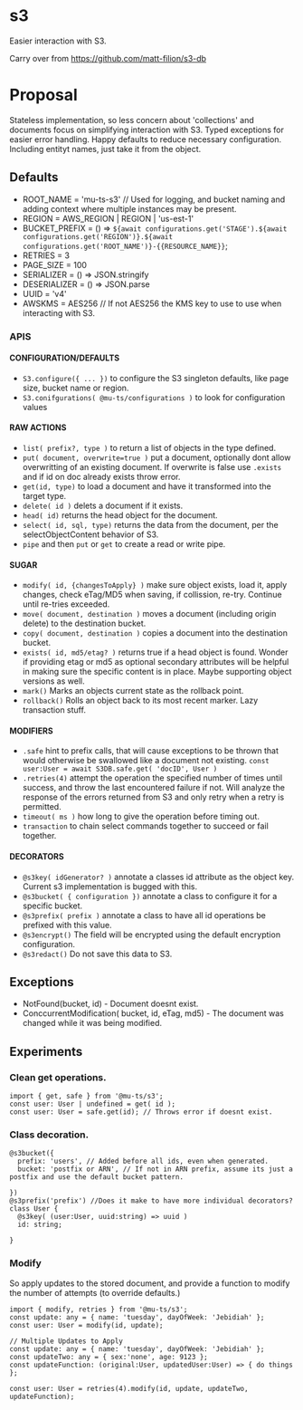# s3

Easier interaction with S3.

Carry over from https://github.com/matt-filion/s3-db

# Proposal

Stateless implementation, so less concern about 'collections' and documents focus on simplifying interaction with S3.
Typed exceptions for easier error handling.
Happy defaults to reduce necessary configuration. Including entityt names, just take it from the object.

## Defaults

* ROOT_NAME = 'mu-ts-s3' // Used for logging, and bucket naming and adding context where multiple instances may be present.
* REGION = AWS_REGION | REGION | 'us-est-1'
* BUCKET_PREFIX = () => `${await configurations.get('STAGE').${await configurations.get('REGION')}.${await configurations.get('ROOT_NAME')}-{{RESOURCE_NAME}}`;
* RETRIES = 3
* PAGE_SIZE = 100
* SERIALIZER = () => JSON.stringify
* DESERIALIZER = () => JSON.parse
* UUID = 'v4'
* AWSKMS = AES256 // If not AES256 the KMS key to use to use when interacting with S3.

### APIS

#### CONFIGURATION/DEFAULTS
* `S3.configure({ ... })` to configure the S3 singleton defaults, like page size, bucket name or region.
* `S3.conifgurations( @mu-ts/configurations )` to look for configuration values

#### RAW ACTIONS
* `list( prefix?, type )` to return a list of objects in the type defined.
* `put( document, overwrite=true )` put a document, optionally dont allow overwritting of an existing document. If overwrite is false use `.exists` and if id on doc already exists throw error.
* `get(id, type)` to load a document and have it transformed into the target type.
* `delete( id )` delets a document if it exists.
* `head( id)` returns the head object for the document.
* `select( id, sql, type)` returns the data from the document, per the selectObjectContent behavior of S3.
* `pipe` and then `put` or `get` to create a read or write pipe.

#### SUGAR
* `modify( id, {changesToApply} )` make sure object exists, load it, apply changes, check eTag/MD5 when saving, if collission, re-try. Continue until re-tries exceeded.
* `move( document, destination )` moves a document (including origin delete) to the destination bucket.
* `copy( document, destination )` copies a document into the destination bucket.
* `exists( id, md5/etag? )` returns true if a head object is found. Wonder if providing etag or md5 as optional secondary attributes will be helpful in making sure the specific content is in place. Maybe supporting object versions as well.
* `mark()` Marks an objects current state as the rollback point.
* `rollback()` Rolls an object back to its most recent marker. Lazy transaction stuff.

#### MODIFIERS
* `.safe` hint to prefix calls, that will cause exceptions to be thrown that would otherwise be swallowed like a document not existing. `const user:User = await S3DB.safe.get( 'docID', User )`
* `.retries(4)` attempt the operation the specified number of times until success, and throw the last encountered failure if not. Will analyze the response of the errors returned from S3 and only retry when a retry is permitted.
* `timeout( ms )` how long to give the operation before timing out.
* `transaction` to chain select commands together to succeed or fail together.

#### DECORATORS
* `@s3key( idGenerator? )` annotate a classes id attribute as the object key. Current s3 implementation is bugged with this.
* `@s3bucket( { configuration })` annotate a class to configure it for a specific bucket.
* `@s3prefix( prefix )` annotate a class to have all id operations be prefixed with this value.
* `@s3encrypt()` The field will be encrypted using the default encryption configuration.
* `@s3redact()` Do not save this data to S3.

## Exceptions

* NotFound(bucket, id) - Document doesnt exist.
* ConccurrentModification( bucket, id, eTag, md5) - The document was changed while it was being modified.
  
## Experiments

### Clean get operations.

```
import { get, safe } from '@mu-ts/s3';
const user: User | undefined = get( id );
const user: User = safe.get(id); // Throws error if doesnt exist.
```

### Class decoration.
```
@s3bucket({
  prefix: 'users', // Added before all ids, even when generated.
  bucket: 'postfix or ARN', // If not in ARN prefix, assume its just a postfix and use the default bucket pattern.
  
})
@s3prefix('prefix') //Does it make to have more individual decorators?
class User {
  @s3key( (user:User, uuid:string) => uuid )
  id: string;
  
}
```

### Modify

So apply updates to the stored document, and provide a function to modify the number of attempts (to override defaults.)

```
import { modify, retries } from '@mu-ts/s3';
const update: any = { name: 'tuesday', dayOfWeek: 'Jebidiah' };
const user: User = modify(id, update);

// Multiple Updates to Apply
const update: any = { name: 'tuesday', dayOfWeek: 'Jebidiah' };
const updateTwo: any = { sex:'none', age: 9123 };
const updateFunction: (original:User, updatedUser:User) => { do things };

const user: User = retries(4).modify(id, update, updateTwo, updateFunction);
```

